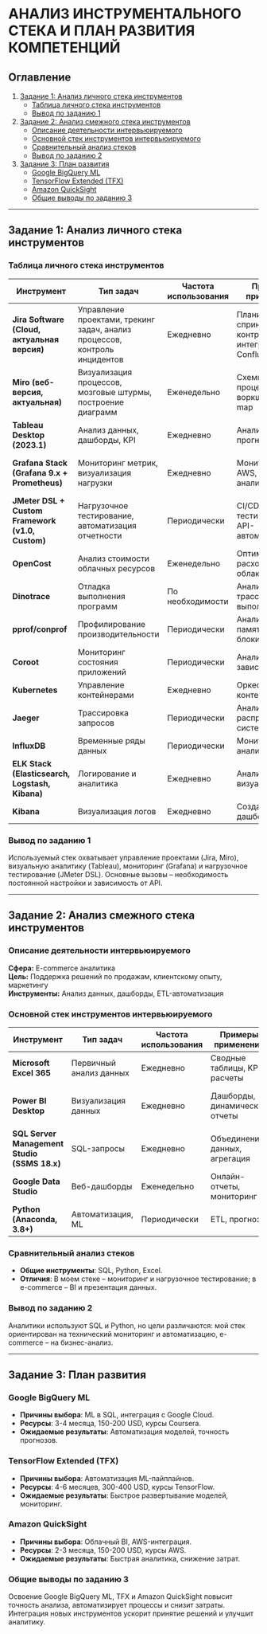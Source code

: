 # АНАЛИЗ ИНСТРУМЕНТАЛЬНОГО СТЕКА И ПЛАН РАЗВИТИЯ КОМПЕТЕНЦИЙ

## Оглавление
1. [Задание 1: Анализ личного стека инструментов](#задание-1-анализ-личного-стека-инструментов)
    - [Таблица личного стека инструментов](#таблица-личного-стека-инструментов)
    - [Вывод по заданию 1](#вывод-по-заданию-1)
2. [Задание 2: Анализ смежного стека инструментов](#задание-2-анализ-смежного-стека-инструментов)
    - [Описание деятельности интервьюируемого](#описание-деятельности-интервьюируемого)
    - [Основной стек инструментов интервьюируемого](#основной-стек-инструментов-интервьюируемого)
    - [Сравнительный анализ стеков](#сравнительный-анализ-стеков)
    - [Вывод по заданию 2](#вывод-по-заданию-2)
3. [Задание 3: План развития](#задание-3-план-развития)
    - [Google BigQuery ML](#google-bigquery-ml)
    - [TensorFlow Extended (TFX)](#tensorflow-extended-tfx)
    - [Amazon QuickSight](#amazon-quicksight)
    - [Общие выводы по заданию 3](#общие-выводы-по-заданию-3)

---

## Задание 1: Анализ личного стека инструментов

### Таблица личного стека инструментов

| Инструмент | Тип задач | Частота использования | Примеры применения | Причины выбора | Ограничения |
|------------|-----------|----------------------|--------------------|---------------|-------------|
| **Jira Software (Cloud, актуальная версия)** | Управление проектами, трекинг задач, анализ процессов, контроль инцидентов | Ежедневно | Планирование спринтов, контроль задач, интеграция с Confluence | Гибкость, интеграции, поддержка Agile/Kanban | Сложность кастомизации отчетов, снижение производительности |
| **Miro (веб-версия, актуальная)** | Визуализация процессов, мозговые штурмы, построение диаграмм | Еженедельно | Схемы бизнес-процессов, воркшопы, mind-map | Удобный интерфейс, работа в реальном времени | Ограниченная аналитика, зависимость от интернета |
| **Tableau Desktop (2023.1)** | Анализ данных, дашборды, KPI | Ежедневно | Анализ метрик, прогнозирование | Мощный функционал, интерактивность | Высокая стоимость, сложности с большими данными |
| **Grafana Stack (Grafana 9.x + Prometheus)** | Мониторинг метрик, визуализация нагрузки | Ежедневно | Мониторинг AWS, алерты, анализ трендов | Открытый код, кастомизация | Сложность настройки, необходимость обновления |
| **JMeter DSL + Custom Framework (v1.0, Custom)** | Нагрузочное тестирование, автоматизация отчетности | Периодически | CI/CD тестирование, API-автоматизация | Гибкость, интеграция с GitHub Actions | Зависимость от API, сложность настройки |
| **OpenCost** | Анализ стоимости облачных ресурсов | Еженедельно | Оптимизация расходов в облаке | Прозрачность затрат, интеграция с Kubernetes | Требует конфигурации |
| **Dinotrace** | Отладка выполнения программ | По необходимости | Анализ трассировки выполнения | Гибкость, удобство анализа | Ограниченная поддержка |
| **pprof/conprof** | Профилирование производительности | Периодически | Анализ CPU, памяти, блокировок | Инструменты встроены в Go | Требует интерпретации результатов |
| **Coroot** | Мониторинг состояния приложений | Периодически | Анализ метрик и зависимостей | Глубокая интеграция с Kubernetes | Требует настройки |
| **Kubernetes** | Управление контейнерами | Ежедневно | Оркестрация контейнеров | Масштабируемость, автоматизация | Сложность управления |
| **Jaeger** | Трассировка запросов | Периодически | Анализ распределённых систем | Глубокая интеграция с Kubernetes | Требует настройки хранения данных |
| **InfluxDB** | Временные ряды данных | Периодически | Мониторинг и аналитика | Высокая производительность | Требует ресурсов для хранения |
| **ELK Stack (Elasticsearch, Logstash, Kibana)** | Логирование и аналитика | Ежедневно | Анализ логов, визуализация | Гибкость, масштабируемость | Высокая нагрузка на ресурсы |
| **Kibana** | Визуализация логов | Ежедневно | Создание дашбордов | Интеграция с Elasticsearch | Требует настройки доступа |


### Вывод по заданию 1

Используемый стек охватывает управление проектами (Jira, Miro), визуальную аналитику (Tableau), мониторинг (Grafana) и нагрузочное тестирование (JMeter DSL). Основные вызовы – необходимость постоянной настройки и зависимость от API.

---

## Задание 2: Анализ смежного стека инструментов

### Описание деятельности интервьюируемого

**Сфера:** E-commerce аналитика  
**Цель:** Поддержка решений по продажам, клиентскому опыту, маркетингу  
**Инструменты:** Анализ данных, дашборды, ETL-автоматизация  

### Основной стек инструментов интервьюируемого

| Инструмент | Тип задач | Частота использования | Примеры применения | Причины выбора | Ограничения |
|------------|-----------|----------------------|--------------------|---------------|-------------|
| **Microsoft Excel 365** | Первичный анализ данных | Ежедневно | Сводные таблицы, KPI-расчеты | Доступность, привычность | Ограничение по данным, ручная работа |
| **Power BI Desktop** | Визуализация данных | Ежедневно | Дашборды, динамические отчеты | Интеграция с Excel, SQL | Кривая обучения, проблемы с большими данными |
| **SQL Server Management Studio (SSMS 18.x)** | SQL-запросы | Ежедневно | Объединение данных, агрегация | Надежность, оптимизация | Требует знаний SQL |
| **Google Data Studio** | Веб-дашборды | Еженедельно | Онлайн-отчеты, мониторинг | Бесплатность, удобство | Ограниченная кастомизация |
| **Python (Anaconda, 3.8+)** | Автоматизация, ML | Периодически | ETL, прогнозы | Гибкость, библиотеки | Требует навыков программирования |

### Сравнительный анализ стеков

- **Общие инструменты**: SQL, Python, Excel.
- **Отличия**: В моем стеке – мониторинг и нагрузочное тестирование; в e-commerce – BI и презентация данных.

### Вывод по заданию 2

Аналитики используют SQL и Python, но цели различаются: мой стек ориентирован на технический мониторинг и автоматизацию, e-commerce – на бизнес-анализ.

---

## Задание 3: План развития

### Google BigQuery ML

- **Причины выбора**: ML в SQL, интеграция с Google Cloud.
- **Ресурсы**: 3-4 месяца, 150-200 USD, курсы Coursera.
- **Ожидаемые результаты**: Автоматизация моделей, точность прогнозов.

### TensorFlow Extended (TFX)

- **Причины выбора**: Автоматизация ML-пайплайнов.
- **Ресурсы**: 4-6 месяцев, 300-400 USD, курсы TensorFlow.
- **Ожидаемые результаты**: Быстрое развертывание моделей, мониторинг.

### Amazon QuickSight

- **Причины выбора**: Облачный BI, AWS-интеграция.
- **Ресурсы**: 2-3 месяца, 150-200 USD, курсы AWS.
- **Ожидаемые результаты**: Быстрая аналитика, снижение затрат.

### Общие выводы по заданию 3

Освоение Google BigQuery ML, TFX и Amazon QuickSight повысит точность анализа, автоматизирует процессы и снизит затраты. Интеграция новых инструментов ускорит принятие решений и улучшит аналитику.
